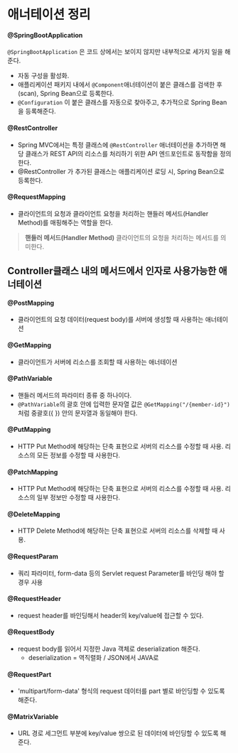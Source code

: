 # 애너테이션 정리

#### @SpringBootApplication
`@SpringBootApplication` 은 코드 상에서는 보이지 않지만 내부적으로 세가지 일을 해준다.

* 자동 구성을 활성화.
* 애플리케이션 패키지 내에서 `@Component`애너테이션이 붙은 클래스를 검색한 후(scan), Spring Bean으로 등록한다.
* `@Configuration` 이 붙은 클래스를 자동으로 찾아주고, 추가적으로 Spring Bean을 등록해준다.

#### @RestController
* Spring MVC에서는 특정 클래스에 `@RestController` 애너테이션을 추가하면 해당 클래스가 REST API의 리소스를 처리하기 위한 API 엔드포인트로 동작함을 정의한다.
* @RestController 가 추가된 클래스는 애플리케이션 로딩 시, Spring Bean으로 등록한다.


#### @RequestMapping
* 클라이언트의 요청과 클라이언트 요청을 처리하는 핸들러 메서드(Handler Method)를 매핑해주는 역할을 한다.

> **핸들러 메서드(Handler Method)**
> 클라이언트의 요청을 처리하는 메서드를 의미한다.


## Controller클래스 내의 메서드에서 인자로 사용가능한 애너테이션

#### @PostMapping
* 클라이언트의 요청 데이터(request body)를 서버에 생성할 때 사용하는 애너테이션

#### @GetMapping
* 클라이언트가 서버에 리소스를 조회할 때 사용하는 애너테이션

#### @PathVariable
* 핸들러 메서드의 파라미터 종류 중 하나이다.
* `@PathVariable`의 괄호 안에 입력한 문자열 값은 `@GetMapping("/{member-id}") `처럼 중괄호({ }) 안의 문자열과 동일해야 한다.

#### @PutMapping
* HTTP Put Method에 해당하는 단축 표현으로 서버의 리소스를 수정할 때 사용. 리소스의 모든 정보를 수정할 때 사용한다.

#### @PatchMapping
* HTTP Put Method에 해당하는 단축 표현으로 서버의 리소스를 수정할 때 사용. 리소스의 일부 정보만 수정할 때 사용한다.

#### @DeleteMapping
* HTTP Delete Method에 해당하는 단축 표현으로 서버의 리소스를 삭제할 때 사용.

#### @RequestParam
* 쿼리 파라미터, form-data 등의 Servlet request Parameter를 바인딩 해야 할 경우 사용

#### @RequestHeader
* request header를 바인딩해서 header의 key/value에 접근할 수 있다.

#### @RequestBody
* request body를 읽어서 지정한 Java 객체로 deserialization 해준다.
  * deserialization = 역직렬화 / JSON에서 JAVA로

#### @RequestPart
* 'multipart/form-data' 형식의 request 데이터를 part 별로 바인딩할 수 있도록 해준다.

#### @MatrixVariable
* URL 경로 세그먼트 부분에 key/value 쌍으로 된 데이터에 바인딩할 수 있도록 해준다.

